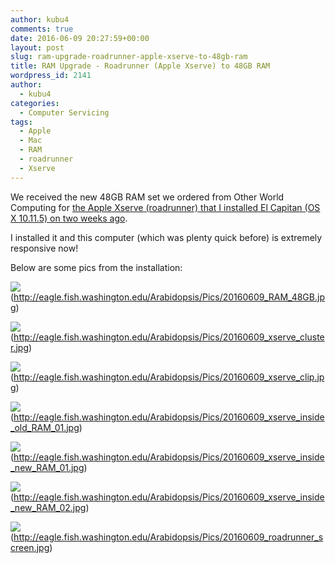 ```yaml
---
author: kubu4
comments: true
date: 2016-06-09 20:27:59+00:00
layout: post
slug: ram-upgrade-roadrunner-apple-xserve-to-48gb-ram
title: RAM Upgrade - Roadrunner (Apple Xserve) to 48GB RAM
wordpress_id: 2141
author:
  - kubu4
categories:
  - Computer Servicing
tags:
  - Apple
  - Mac
  - RAM
  - roadrunner
  - Xserve
---
```


We received the new 48GB RAM set we ordered from Other World Computing for [the Apple Xserve (roadrunner) that I installed El Capitan (OS X 10.11.5) on two weeks ago](https://robertslab.github.io/sams-notebook/2016/05/31/computer-setup-cluster-node003-conversion.html).

I installed it and this computer (which was plenty quick before) is extremely responsive now!

Below are some pics from the installation:

![](https://eagle.fish.washington.edu/Arabidopsis/Pics/20160609_RAM_48GB.jpg)(http://eagle.fish.washington.edu/Arabidopsis/Pics/20160609_RAM_48GB.jpg)

![](https://eagle.fish.washington.edu/Arabidopsis/Pics/20160609_xserve_cluster.jpg)(http://eagle.fish.washington.edu/Arabidopsis/Pics/20160609_xserve_cluster.jpg)

![](https://eagle.fish.washington.edu/Arabidopsis/Pics/20160609_xserve_clip.jpg)(http://eagle.fish.washington.edu/Arabidopsis/Pics/20160609_xserve_clip.jpg)

![](https://eagle.fish.washington.edu/Arabidopsis/Pics/20160609_xserve_inside_old_RAM_01.jpg)(http://eagle.fish.washington.edu/Arabidopsis/Pics/20160609_xserve_inside_old_RAM_01.jpg)

![](https://eagle.fish.washington.edu/Arabidopsis/Pics/20160609_xserve_inside_new_RAM_01.jpg)(http://eagle.fish.washington.edu/Arabidopsis/Pics/20160609_xserve_inside_new_RAM_01.jpg)

![](https://eagle.fish.washington.edu/Arabidopsis/Pics/20160609_xserve_inside_new_RAM_02.jpg)(http://eagle.fish.washington.edu/Arabidopsis/Pics/20160609_xserve_inside_new_RAM_02.jpg)

![](https://eagle.fish.washington.edu/Arabidopsis/Pics/20160609_roadrunner_screen.jpg)(http://eagle.fish.washington.edu/Arabidopsis/Pics/20160609_roadrunner_screen.jpg)
